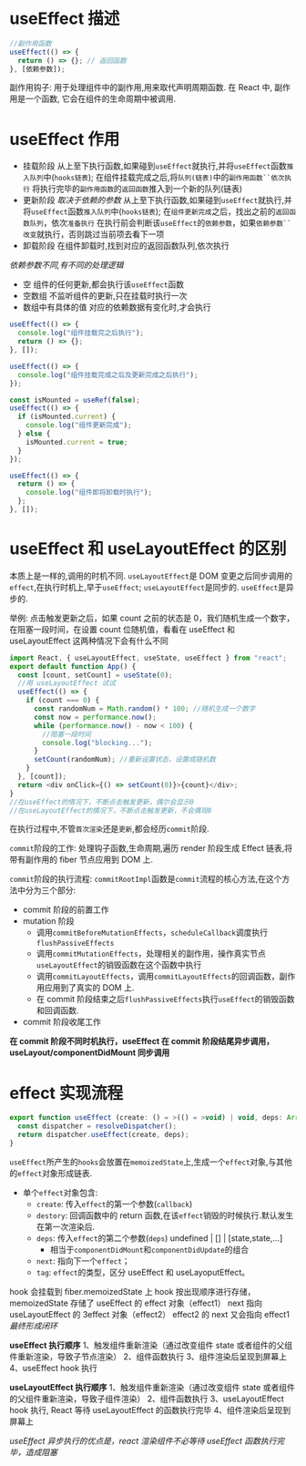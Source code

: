 # useEffect 描述

```js
//副作用函数
useEffect(() => {
  return () => {}; // 返回函数
}, [依赖参数]);
```

副作用钩子: 用于处理组件中的副作用,用来取代声明周期函数.
在 React 中, 副作用是一个函数, 它会在组件的生命周期中被调用.

# useEffect 作用

- 挂载阶段
  从上至下执行函数,如果碰到`useEffect`就执行,并将`useEffect`函数`推入队列`中(`hooks链表`);
  在组件挂载完成之后,将`队列(链表)`中的` 副作用函数``依次执行 `
  将执行完毕的`副作用函数`的`返回函数`推入到一个新的队列(链表)
- 更新阶段
  _取决于依赖的参数_
  从上至下执行函数,如果碰到`useEffect`就执行,并将`useEffect`函数`推入队列`中(`hooks链表`);
  在`组件更新完成`之后，找出之前的`返回函数队列`，依次`准备执行`
  在执行前会判断该`useEffect`的`依赖参数`，如果` 依赖参数``改变 `就执行，否则跳过当前项去看下一项
- 卸载阶段
  在组件卸载时,找到对应的返回函数队列,依次执行

_依赖参数不同,有不同的处理逻辑_

- 空
  组件的任何更新,都会执行该`useEffect`函数
- 空数组
  不监听组件的更新,只在挂载时执行一次
- 数组中有具体的值
  对应的依赖数据有变化时,才会执行

```js 组件挂载完之后执行
useEffect(() => {
  console.log("组件挂载完之后执行");
  return () => {};
}, []);
```

```js 组件挂载完成之后及更新完成之后执行
useEffect(() => {
  console.log("组件挂载完成之后及更新完成之后执行");
});
```

```js 组件更新完成
const isMounted = useRef(false);
useEffect(() => {
  if (isMounted.current) {
    console.log("组件更新完成");
  } else {
    isMounted.current = true;
  }
});
```

```js 组件即将卸载时执行
useEffect(() => {
  return () => {
    console.log("组件即将卸载时执行");
  };
}, []);
```

# useEffect 和 useLayoutEffect 的区别

本质上是一样的,调用的时机不同.
`useLayoutEffect`是 DOM 变更之后同步调用的`effect`,在执行时机上,早于`useEffect`;
`useLayoutEffect`是同步的. `useEffect`是异步的.

举例: 点击触发更新之后，如果 count 之前的状态是 0，我们随机生成一个数字，在阻塞一段时间，在设置 count 位随机值，看看在 useEffect 和 useLayoutEffect 这两种情况下会有什么不同

```js
import React, { useLayoutEffect, useState, useEffect } from "react";
export default function App() {
  const [count, setCount] = useState(0);
  //用 useLayoutEffect 试试
  useEffect(() => {
    if (count === 0) {
      const randomNum = Math.random() * 100; //随机生成一个数字
      const now = performance.now();
      while (performance.now() - now < 100) {
        //阻塞一段时间
        console.log("blocking...");
      }
      setCount(randomNum); //重新设置状态，设置成随机数
    }
  }, [count]);
  return <div onClick={() => setCount(0)}>{count}</div>;
}
//在useEffect的情况下，不断点击触发更新，偶尔会显示0
//在useLayoutEffect的情况下，不断点击触发更新，不会偶现0
```

在执行过程中,不管`首次渲染`还是`更新`,都会经历`commit`阶段.

`commit`阶段的工作: 处理钩子函数,生命周期,遍历 render 阶段生成 Effect 链表,将带有副作用的 fiber 节点应用到 DOM 上.

`commit`阶段的执行流程:
`commitRootImpl`函数是`commit`流程的核心方法,在这个方法中分为三个部分:

- commit 阶段的前置工作
- mutation 阶段
  - 调用`commitBeforeMutationEffects`，`scheduleCallback`调度执行`flushPassiveEffects`
  - 调用`commitMutationEffects`，处理相关的副作用，操作真实节点`useLayoutEffect`的销毁函数在这个函数中执行
  - 调用`commitLayoutEffects`，调用`commitLayoutEffects`的回调函数，副作用应用到了真实的 DOM 上.
  - 在 commit 阶段结束之后`flushPassiveEffects`执行`useEffect`的销毁函数和回调函数.
- commit 阶段收尾工作

**在 commit 阶段不同时机执行，useEffect 在 commit 阶段结尾异步调用，useLayout/componentDidMount 同步调用**

# effect 实现流程

```js
export function useEffect (create: () = >(() = >void) | void, deps: Array < mixed > |void | null, ) : void {
  const dispatcher = resolveDispatcher();
  return dispatcher.useEffect(create, deps);
}
```

`useEffect`所产生的`hooks`会放置在`memoizedState`上,生成一个`effect`对象,与其他的`effect`对象形成链表.

- 单个`effect`对象包含:
  - `create`: 传入`effect`的第一个参数(`callback`)
  - `destory`: 回调函数中的 return 函数,在该`effect`销毁的时候执行.默认发生在第一次渲染后.
  - `deps`: 传入`effect`的第二个参数(`deps`) undefined | [] | [state,state,...]
    - 相当于`componentDidMount`和`componentDidUpdate`的组合
  - `next`: 指向下一个`effect`；
  - `tag`: `effect`的类型，区分 useEffect 和 useLayoputEffect。

hook 会挂载到 fiber.memoizedState 上
hook 按出现顺序进行存储，memoizedState 存储了 useEffect 的 effect 对象（effect1）
next 指向 useLayoutEffect 的 3effect 对象（effect2）
effect2 的 next 又会指向 effect1
_最终形成闭环_

**useEffect 执行顺序**
1、触发组件重新渲染（通过改变组件 state 或者组件的父组件重新渲染，导致子节点渲染）
2、组件函数执行
3、组件渲染后呈现到屏幕上
4、useEffect hook 执行

**useLayoutEffect 执行顺序**
1、触发组件重新渲染（通过改变组件 state 或者组件的父组件重新渲染，导致子组件渲染）
2、组件函数执行
3、useLayoutEffect hook 执行, React 等待 useLayoutEffect 的函数执行完毕
4、组件渲染后呈现到屏幕上

*useEffect 异步执行的优点是，react 渲染组件不必等待 useEffect 函数执行完毕，造成阻塞*
